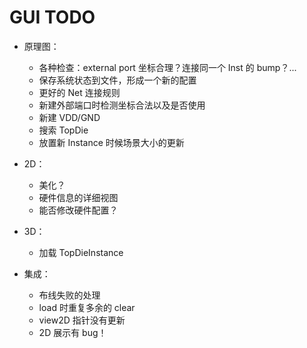 # GUI TODO

- 原理图：
    - 各种检查：external port 坐标合理？连接同一个 Inst 的 bump？...
    - 保存系统状态到文件，形成一个新的配置
    - 更好的 Net 连接规则
    - 新建外部端口时检测坐标合法以及是否使用
    - 新建 VDD/GND
    - 搜索 TopDie
    - 放置新 Instance 时候场景大小的更新

- 2D：
    - 美化？
    - 硬件信息的详细视图
    - 能否修改硬件配置？

- 3D：
    - 加载 TopDieInstance

- 集成：
    - 布线失败的处理
    - load 时重复多余的 clear
    - view2D 指针没有更新
    - 2D 展示有 bug！

